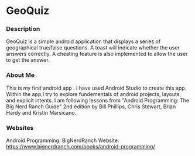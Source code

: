 # GeoQuiz
### Description
GeoQuiz is a simple android application that displays a series of geographical true/false questions. A toast will indicate whether the user answers correctly. A cheating feature is also implemented to allow the user to get the answer. 

### About Me
This is my first android app . I have used Android Studio to create this app. Within the app,I try to explore fundementals of android projects, layouts, and explicit intents. 
I am following lessons from "Android Programming: The Big Nerd Ranch Guide" 2nd edition by Bill Phillips, Chris Stewart, Brian Hardy and Kristin Marsicano. 

### Websites
Android Programming: BigNerdRanch Website: https://www.bignerdranch.com/books/android-programming/
